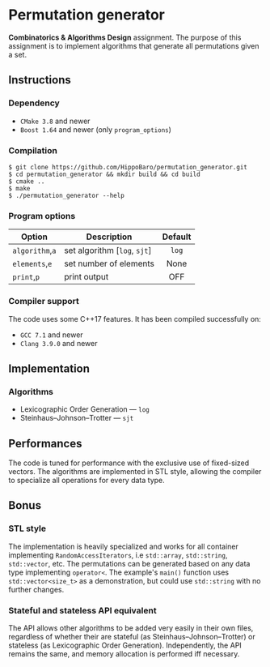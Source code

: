 # Permutation generator

**Combinatorics & Algorithms Design** assignment. The purpose of this assignment is to implement algorithms that generate all permutations given a set.

## Instructions

### Dependency

- `CMake 3.8` and newer
- `Boost 1.64` and newer (only `program_options`)

### Compilation

```
$ git clone https://github.com/HippoBaro/permutation_generator.git
$ cd permutation_generator && mkdir build && cd build
$ cmake ..
$ make
$ ./permutation_generator --help
```

### Program options

| Option           | Description                                                      | Default  |
| ---------------- | ---------------------------------------------------------------- |:--------:|
| `algorithm`,`a`  | set algorithm [`log`, `sjt`]                                     |  `log`   |
| `elements`,`e`   | set number of elements                                           |   None   |
| `print`,`p`      | print output                                                     |   OFF    |

### Compiler support

The code uses some C++17 features. It has been compiled successfully on:
- `GCC 7.1` and newer
- `Clang 3.9.0` and newer

## Implementation

### Algorithms
- Lexicographic Order Generation — `log`
- Steinhaus–Johnson–Trotter — `sjt`

## Performances

The code is tuned for performance with the exclusive use of fixed-sized vectors. The algorithms are implemented in STL style, allowing the compiler to specialize all operations for every data type.

## Bonus

### STL style

The implementation is heavily specialized and works for all container implementing `RandomAccessIterators`, i.e `std::array`, `std::string`, `std::vector`, etc. The permutations can be generated based on any data type implementing `operator<`.
The example's `main()` function uses `std::vector<size_t>` as a demonstration, but could use `std::string` with no further changes.

### Stateful and stateless API equivalent

The API allows other algorithms to be added very easily in their own files, regardless of whether their are stateful (as Steinhaus–Johnson–Trotter) or stateless (as Lexicographic Order Generation). Independently, the API remains the same, and memory allocation is performed iff necessary.